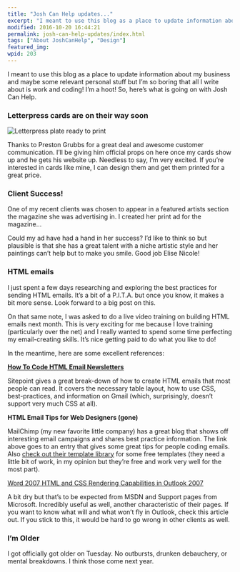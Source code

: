 ```yaml
---
title: "Josh Can Help updates..."
excerpt: "I meant to use this blog as a place to update information about my business and maybe some relevant personal stuff but I’m so boring that all I write about is work and coding!"
modified: 2016-10-20 16:44:21
permalink: josh-can-help-updates/index.html
tags: ["About JoshCanHelp", "Design"]
featured_img:
wpid: 203
---
```



I meant to use this blog as a place to update information about my business and maybe some relevant personal stuff but I’m so boring that all I write about is work and coding! I’m a hoot! So, here’s what is going on with Josh Can Help.

### Letterpress cards are on their way soon

![](/_images/2008/08/joshplate_sm.jpg "Letterpress plate ready to print")

Thanks to Preston Grubbs for a great deal and awesome customer communication. I’ll be giving him official props on here once my cards show up and he gets his website up. Needless to say, I’m very excited. If you’re interested in cards like mine, I can design them and get them printed for a great price.

### Client Success!

One of my recent clients was chosen to appear in a featured artists section the magazine she was advertising in. I created her print ad for the magazine…

Could my ad have had a hand in her success? I’d like to think so but plausible is that she has a great talent with a niche artistic style and her paintings can’t help but to make you smile. Good job Elise Nicole!

### HTML emails

I just spent a few days researching and exploring the best practices for sending HTML emails. It’s a bit of a P.I.T.A. but once you know, it makes a bit more sense. Look forward to a big post on this.

On that same note, I was asked to do a live video training on building HTML emails next month. This is very exciting for me because I love training (particularly over the net) and I really wanted to spend some time perfecting my email-creating skills. It’s nice getting paid to do what you like to do!

In the meantime, here are some excellent references:

**[How To Code HTML Email Newsletters](http://www.reachcustomersonline.com/2009/01/23/09.27.00/)**

Sitepoint gives a great break-down of how to create HTML emails that most people can read. It covers the necessary table layout, how to use CSS, best-practices, and information on Gmail (which, surprisingly, doesn’t support very much CSS at all).

**HTML Email Tips for Web Designers (gone)**

MailChimp (my new favorite little company) has a great blog that shows off interesting email campaigns and shares best practice information. The link above goes to an entry that gives some great tips for people coding emails. Also [check out their template library](https://mailchimp.com/email-marketing) for some free templates (they need a little bit of work, in my opinion but they’re free and work very well for the most part).

[Word 2007 HTML and CSS Rendering Capabilities in Outlook 2007](http://msdn.microsoft.com/en-us/library/aa338201.aspx)

A bit dry but that’s to be expected from MSDN and Support pages from Microsoft. Incredibly useful as well, another characteristic of their pages. If you want to know what will and what won’t fly in Outlook, check this article out. If you stick to this, it would be hard to go wrong in other clients as well.

### I’m Older

I got officially got older on Tuesday. No outbursts, drunken debauchery, or mental breakdowns. I think those come next year.
